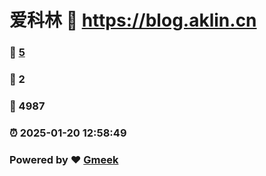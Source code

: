 # 爱科林 :link: https://blog.aklin.cn 
### :page_facing_up: [5](https://blog.aklin.cn/tag.html) 
### :speech_balloon: 2 
### :hibiscus: 4987 
### :alarm_clock: 2025-01-20 12:58:49 
### Powered by :heart: [Gmeek](https://github.com/Meekdai/Gmeek)
